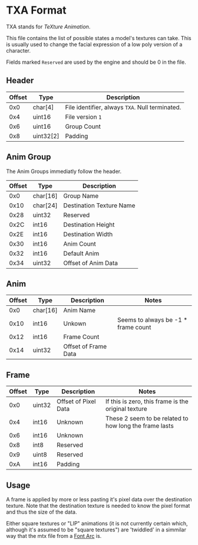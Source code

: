 # TXA Format 

TXA stands for *TeXture Animation*.

This file contains the list of possible states a model's textures can take. This is usually used to change the facial expression of a low poly version of a character.

Fields marked `Reserved` are used by the engine and should be 0 in the file.

## Header 

| Offset | Type  | Description
|--------|-------|------------
| 0x0     | char[4]   | File identifier, always `TXA`. Null terminated.
| 0x4     | uint16  | File version `1`
| 0x6     | uint16  | Group Count
| 0x8     | uint32[2]  | Padding


## Anim Group

The Anim Groups immediatly follow the header.

| Offset | Type  | Description
|--------|-------|------------
| 0x0 | char[16] | Group Name
| 0x10 | char[24] | Destination Texture Name
| 0x28 | uint32 | Reserved
| 0x2C | int16 | Destination Height
| 0x2E | int16 | Destination Width
| 0x30 | int16 | Anim Count
| 0x32 | int16 | Default Anim
| 0x34 | uint32 | Offset of Anim Data

## Anim

| Offset | Type  | Description | Notes
|--------|-------|-------------|------
| 0x0 | char[16] | Anim Name |
| 0x10 | int16 | Unkown | Seems to always be -1 * frame count
| 0x12 | int16 | Frame Count |
| 0x14 | uint32 | Offset of Frame Data |

## Frame

| Offset | Type  | Description | Notes
|--------|-------|-------------|------
| 0x0 | uint32 | Offset of Pixel Data | If this is zero, this frame is the original texture
| 0x4 | int16 | Unknown | These 2 seem to be related to how long the frame lasts
| 0x6 | int16 | Unknown |
| 0x8 | int8 | Reserved |
| 0x9 | uint8 | Reserved |
| 0xA | int16 | Padding |

## Usage

A frame is applied by more or less pasting it's pixel data over the destination texture. Note that the destination texture is needed to know the pixel format and thus the size of the data.

Either square textures or "LIP" animations (it is not currently certain which, although it's assumed to be "square textures") are 'twiddled' in a simmilar way that the mtx file from a [Font Arc](../../font.md) is.